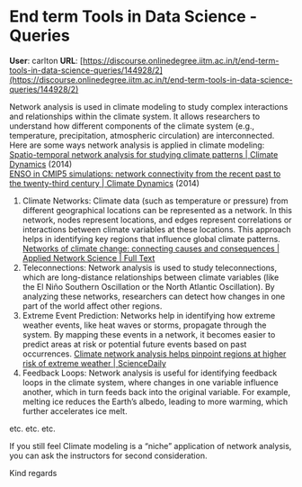 # End term Tools in Data Science - Queries

**User**: carlton
**URL**: [https://discourse.onlinedegree.iitm.ac.in/t/end-term-tools-in-data-science-queries/144928/2](https://discourse.onlinedegree.iitm.ac.in/t/end-term-tools-in-data-science-queries/144928/2)

Network analysis is used in climate modeling to study complex interactions and relationships within the climate system. It allows researchers to understand how different components of the climate system (e.g., temperature, precipitation, atmospheric circulation) are interconnected. Here are some ways network analysis is applied in climate modeling:  
[Spatio-temporal network analysis for studying climate patterns | Climate Dynamics](https://link.springer.com/article/10.1007/s00382-013-1729-5#) (2014)  
[ENSO in CMIP5 simulations: network connectivity from the recent past to the twenty-third century | Climate Dynamics](https://link.springer.com/article/10.1007/s00382-014-2412-1) (2014)

1. Climate Networks: Climate data (such as temperature or pressure) from different geographical locations can be represented as a network. In this network, nodes represent locations, and edges represent correlations or interactions between climate variables at these locations. This approach helps in identifying key regions that influence global climate patterns. [Networks of climate change: connecting causes and consequences | Applied Network Science | Full Text](https://appliednetsci.springeropen.com/articles/10.1007/s41109-023-00536-9)
2. Teleconnections: Network analysis is used to study teleconnections, which are long-distance relationships between climate variables (like the El Niño Southern Oscillation or the North Atlantic Oscillation). By analyzing these networks, researchers can detect how changes in one part of the world affect other regions.
3. Extreme Event Prediction: Networks help in identifying how extreme weather events, like heat waves or storms, propagate through the system. By mapping these events in a network, it becomes easier to predict areas at risk or potential future events based on past occurrences. [Climate network analysis helps pinpoint regions at higher risk of extreme weather | ScienceDaily](https://www.sciencedaily.com/releases/2023/10/231017123342.htm)
4. Feedback Loops: Network analysis is useful for identifying feedback loops in the climate system, where changes in one variable influence another, which in turn feeds back into the original variable. For example, melting ice reduces the Earth’s albedo, leading to more warming, which further accelerates ice melt.

etc. etc. etc.

If you still feel Climate modeling is a “niche” application of network analysis, you can ask the instructors for second consideration.

Kind regards
